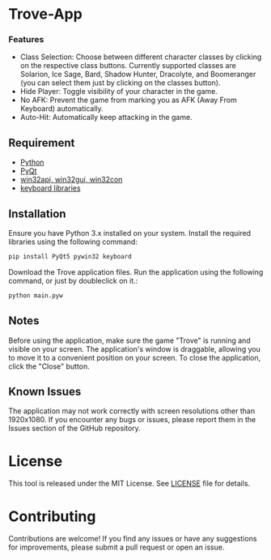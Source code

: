 # Trove-App
### Features

- Class Selection: Choose between different character classes by clicking on the respective class buttons. Currently supported classes are Solarion, Ice Sage, Bard, Shadow Hunter, Dracolyte, and Boomeranger (you can select them just by clicking on the classes button).
- Hide Player: Toggle visibility of your character in the game.
- No AFK: Prevent the game from marking you as AFK (Away From Keyboard) automatically.
- Auto-Hit: Automatically keep attacking in the game.

## Requirement

- [Python](https://www.python.org/)
- [PyQt](https://pypi.org/project/PyQt5/)
- [win32api, win32gui, win32con](https://pypi.org/project/pywin32/) 
- [keyboard libraries](https://pypi.org/project/keyboard/)
 
## Installation

Ensure you have Python 3.x installed on your system.
Install the required libraries using the following command:
```sh
pip install PyQt5 pywin32 keyboard
```

Download the Trove application files.
Run the application using the following command, or just by doubleclick on it.:
```sh
python main.pyw
```


## Notes
Before using the application, make sure the game "Trove" is running and visible on your screen.
The application's window is draggable, allowing you to move it to a convenient position on your screen.
To close the application, click the "Close" button.
## Known Issues
The application may not work correctly with screen resolutions other than 1920x1080.
If you encounter any bugs or issues, please report them in the Issues section of the GitHub repository.

# License
This tool is released under the MIT License. See [LICENSE](https://github.com/Kagamiie/Python-Mini-Projects/blob/afe6d60762ad3e834578d1998c144c06be8ce26d/LICENSE) file for details.

# Contributing
Contributions are welcome! If you find any issues or have any suggestions for improvements, please submit a pull request or open an issue.

<br>
